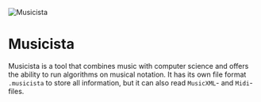 ![Musicista](https://bitbucket.org/repo/XMLqqR/images/4189268658-AppIcon.png)

# Musicista #

Musicista is a tool that combines music with computer science and offers the ability to run algorithms on musical notation. It has its own file format `.musicista` to store all information, but it can also read `MusicXML`- and `Midi`-files.